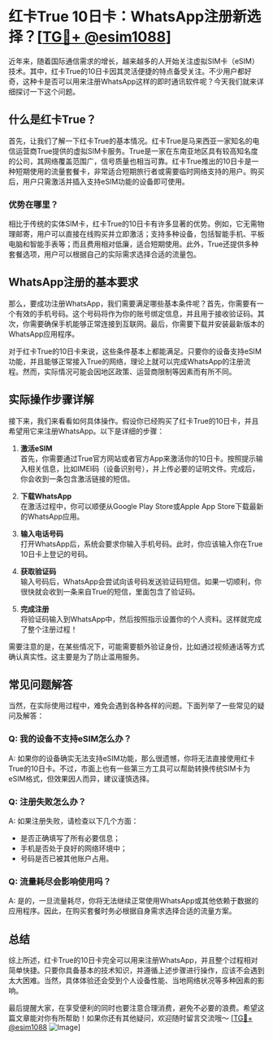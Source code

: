 # 红卡True 10日卡：WhatsApp注册新选择？[[TG💪+ @esim1088](https://t.me/s/esim1088)]

近年来，随着国际通信需求的增长，越来越多的人开始关注虚拟SIM卡（eSIM）技术。其中，红卡True的10日卡因其灵活便捷的特点备受关注。不少用户都好奇，这种卡是否可以用来注册WhatsApp这样的即时通讯软件呢？今天我们就来详细探讨一下这个问题。

## 什么是红卡True？

首先，让我们了解一下红卡True的基本情况。红卡True是马来西亚一家知名的电信运营商True提供的虚拟SIM卡服务。True是一家在东南亚地区具有较高知名度的公司，其网络覆盖范围广，信号质量也相当可靠。红卡True推出的10日卡是一种短期使用的流量套餐卡，非常适合短期旅行者或需要临时网络支持的用户。购买后，用户只需激活并插入支持eSIM功能的设备即可使用。

### 优势在哪里？

相比于传统的实体SIM卡，红卡True的10日卡有许多显著的优势。例如，它无需物理邮寄，用户可以直接在线购买并立即激活；支持多种设备，包括智能手机、平板电脑和智能手表等；而且费用相对低廉，适合短期使用。此外，True还提供多种套餐选项，用户可以根据自己的实际需求选择合适的流量包。

## WhatsApp注册的基本要求

那么，要成功注册WhatsApp，我们需要满足哪些基本条件呢？首先，你需要有一个有效的手机号码。这个号码将作为你的账号绑定信息，并且用于接收验证码。其次，你需要确保手机能够正常连接到互联网。最后，你需要下载并安装最新版本的WhatsApp应用程序。

对于红卡True的10日卡来说，这些条件基本上都能满足。只要你的设备支持eSIM功能，并且能够正常接入True的网络，理论上就可以完成WhatsApp的注册流程。然而，实际情况可能会因地区政策、运营商限制等因素而有所不同。

## 实际操作步骤详解

接下来，我们来看看如何具体操作。假设你已经购买了红卡True的10日卡，并且希望用它来注册WhatsApp。以下是详细的步骤：

1. **激活eSIM**  
   首先，你需要通过True官方网站或者官方App来激活你的10日卡。按照提示输入相关信息，比如IMEI码（设备识别号），并上传必要的证明文件。完成后，你会收到一条包含激活链接的短信。

2. **下载WhatsApp**  
   在激活过程中，你可以顺便从Google Play Store或Apple App Store下载最新的WhatsApp应用。

3. **输入电话号码**  
   打开WhatsApp后，系统会要求你输入手机号码。此时，你应该输入你在True 10日卡上登记的号码。

4. **获取验证码**  
   输入号码后，WhatsApp会尝试向该号码发送验证码短信。如果一切顺利，你很快就会收到一条来自True的短信，里面包含了验证码。

5. **完成注册**  
   将验证码输入到WhatsApp中，然后按照指示设置你的个人资料。这样就完成了整个注册过程！

需要注意的是，在某些情况下，可能需要额外验证身份，比如通过视频通话等方式确认真实性。这主要是为了防止滥用服务。

## 常见问题解答

当然，在实际使用过程中，难免会遇到各种各样的问题。下面列举了一些常见的疑问及解答：

### Q: 我的设备不支持eSIM怎么办？
A: 如果你的设备确实无法支持eSIM功能，那么很遗憾，你将无法直接使用红卡True的10日卡。不过，市面上也有一些第三方工具可以帮助转换传统SIM卡为eSIM格式，但效果因人而异，建议谨慎选择。

### Q: 注册失败怎么办？
A: 如果注册失败，请检查以下几个方面：
   - 是否正确填写了所有必要信息；
   - 手机是否处于良好的网络环境中；
   - 号码是否已被其他账户占用。

### Q: 流量耗尽会影响使用吗？
A: 是的，一旦流量耗尽，你将无法继续正常使用WhatsApp或其他依赖于数据的应用程序。因此，在购买套餐时务必根据自身需求选择合适的流量方案。

## 总结

综上所述，红卡True的10日卡完全可以用来注册WhatsApp，并且整个过程相对简单快捷。只要你具备基本的技术知识，并遵循上述步骤进行操作，应该不会遇到太大困难。当然，具体体验还会受到个人设备性能、当地网络状况等多种因素的影响。

最后提醒大家，在享受便利的同时也要注意合理消费，避免不必要的浪费。希望这篇文章能对你有所帮助！如果你还有其他疑问，欢迎随时留言交流哦～ [[TG💪+ @esim1088](https://t.me/s/esim1088) ![Image](https://i.postimg.cc/4NQfJmqS/Snipaste-2025-05-13-00-14-12.png)]